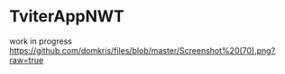 # TviterAppNWT
work in progress
https://github.com/domkris/files/blob/master/Screenshot%20(70).png?raw=true

